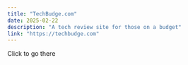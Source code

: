 ```yaml
---
title: "TechBudge.com"
date: 2025-02-22
description: "A tech review site for those on a budget"
link: "https://techbudge.com"
---
```

Click to go there